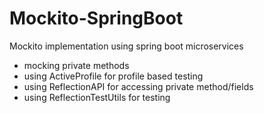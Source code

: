 # Mockito-SpringBoot
Mockito implementation using spring boot microservices

*  mocking private methods
*  using ActiveProfile for profile based testing
*  using ReflectionAPI for accessing private method/fields
*  using ReflectionTestUtils for testing
